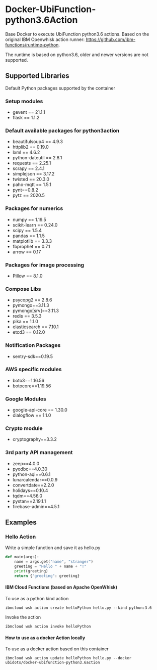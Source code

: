 # Docker-UbiFunction-python3.6Action
Base Docker to execute UbiFunction python3.6 actions. Based on the original IBM Openwhisk action runner: https://github.com/ibm-functions/runtime-python.

The runtime is based on python3.6, older and newer versions are not supported.

## Supported Libraries

Default Python packages supported by the container

### Setup modules

* gevent == 21.1.1
* flask == 1.1.2

### Default available packages for python3action

* beautifulsoup4 == 4.9.3
* httplib2 == 0.19.0
* lxml == 4.6.2
* python-dateutil == 2.8.1
* requests == 2.25.1
* scrapy == 2.4.1
* simplejson == 3.17.2
* twisted == 20.3.0
* paho-mqtt == 1.5.1
* pynt==0.8.2
* pytz == 2020.5

### Packages for numerics

* numpy == 1.19.5
* scikit-learn == 0.24.0
* scipy == 1.5.4
* pandas == 1.1.5
* matplotlib == 3.3.3
* fbprophet == 0.7.1
* arrow == 0.17

### Packages for image processing

* Pillow == 8.1.0

### Compose Libs

* psycopg2 == 2.8.6
* pymongo==3.11.3
* pymongo[srv]==3.11.3
* redis == 3.5.3
* pika == 1.1.0
* elasticsearch == 7.10.1
* etcd3 == 0.12.0

### Notification Packages

* sentry-sdk==0.19.5

### AWS specific modules

* boto3==1.16.56
* botocore==1.19.56

### Google Modules

* google-api-core == 1.30.0
* dialogflow == 1.1.0

### Crypto module

* cryptography==3.3.2

### 3rd party API management

* zeep==4.0.0
* pyodbc==4.0.30
* python-aqi==0.6.1
* lunarcalendar==0.0.9
* convertdate==2.2.0
* holidays==0.10.4
* tqdm==4.56.0
* pystan==2.19.1.1
* firebase-admin==4.5.1


## Examples

### Hello Action

Write a simple function and save it as hello.py

```py
def main(args):
    name = args.get("name", "stranger")
    greeting = "Hello " + name + "!"
    print(greeting)
    return {"greeting": greeting}
```

#### IBM Cloud Functions (based on Apache OpenWhisk)

To use as a python kind action

```
ibmcloud wsk action create helloPython hello.py --kind python:3.6
```

Invoke the action

```
ibmcloud wsk action invoke helloPython
```

#### How to use as a docker Action locally
To use as a docker action based on this container

```
ibmcloud wsk action update helloPython hello.py --docker ubidots/docker-ubifunction-python3.6action
```
